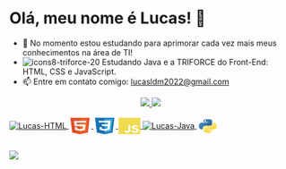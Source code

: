 # Olá, meu nome é Lucas! 👋

- 🔭 No momento estou estudando para aprimorar cada vez mais meus conhecimentos na área de TI!
- ![icons8-triforce-20](https://user-images.githubusercontent.com/109696278/209585358-2b02a4e5-eb9a-4c6f-8e7f-32e4a4eb950d.png)
 Estudando Java e a TRIFORCE do Front-End: HTML, CSS e JavaScript.
- 📫 Entre em contato comigo: lucasldm2022@gmail.com


<div align="center">
  <a href="https://github.com/lucasLDM">
  <img height="180em" src="https://github-readme-stats.vercel.app/api?username=LucasLDM&show_icons=true&theme=github_dark&include_all_commits=true&count_private=true"/>
  <img height="180em" src="https://github-readme-stats.vercel.app/api/top-langs/?username=LucasLDM&layout=compact&langs_count=7&theme=github_dark"/>
</div>

<div style="display: inline_block"><br>    
  <img align="center" alt="Lucas-HTML" height="30" width="40" src="https://cdn.jsdelivr.net/gh/devicons/devicon/icons/php/php-original.svg">
  <img align="center" alt="Lucas-HTML" height="30" width="40" src="https://raw.githubusercontent.com/devicons/devicon/master/icons/html5/html5-original.svg">
  <img align="center" alt="Lucas-CSS" height="30" width="40" src="https://raw.githubusercontent.com/devicons/devicon/master/icons/css3/css3-original.svg">
  <img align="center" alt="Lucas-Js" height="30" width="40" src="https://raw.githubusercontent.com/devicons/devicon/master/icons/javascript/javascript-plain.svg">
  <img align="center" alt="Lucas-Java" height="30" width="40" src="https://cdn.jsdelivr.net/gh/devicons/devicon/icons/java/java-original.svg">
  <img align="center" alt="Lucas-Python" height="30" width="40" src="https://raw.githubusercontent.com/devicons/devicon/master/icons/python/python-original.svg">
</div>

##

<div>
  <a href="mailto:lucasldm2022@gmail.com" target="_blank"><img src="https://img.shields.io/badge/Gmail-D14836?style=for-the-badge&logo=gmail&logoColor=white" target="_blank"></a>
  
</div>


